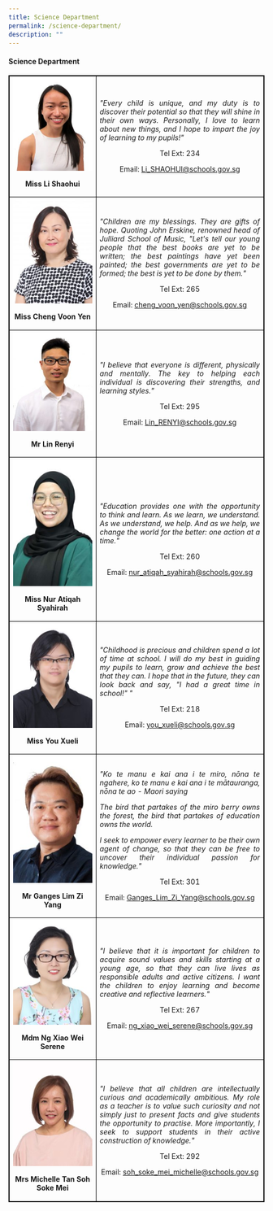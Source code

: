 ```yaml
---
title: Science Department
permalink: /science-department/
description: ""
---
```

<h4><strong>Science Department</strong></h4>
<table style="border-collapse: collapse; width: 100%; border:1px solid black;">
<tbody>
<tr>
<td style="width: 33.3333%; text-align: center; border:1px solid black;">
<img style="width:100%;" src="/images/sci7.jpg">
<p><strong>Miss Li Shaohui</strong></p>
</td>
<td style="width: 50%; text-align: justify; border:1px solid black;">
<p><em>"Every child is unique, and my duty is to discover their potential so that they will shine in their own ways. Personally, I love to learn about new things, and I hope to impart the joy of learning to my pupils!"</em></p>
<p style="width: 100%; text-align: center;">Tel Ext: 234</p>
<p style="width: 100%; text-align: center;">Email:&nbsp;<a href="mailto:Li_SHAOHUI@schools.gov.sg">Li_SHAOHUI@schools.gov.sg</a></p>
</td>
<tr>
<td style="width: 33.3333%; text-align: center; border:1px solid black;">
<img style="width:100%;" src="/images/sci2.jpg">
<p><strong>Miss Cheng Voon Yen</strong></p>
</td>
<td style="width: 50%; text-align: justify; border:1px solid black;">
<p><em>"Children are my blessings. They are gifts of hope. Quoting John Erskine, renowned head of Julliard School of Music, "Let's tell our young people that the best books are yet to be written; the best paintings have yet been painted; the best governments are yet to be formed; the best is yet to be done by them."</em></p>
<p style="width: 100%; text-align: center;">Tel Ext: 265</p>
<p style="width: 100%; text-align: center;">Email:&nbsp;<a href="mailto:cheng_voon_yen@schools.gov.sg">cheng_voon_yen@schools.gov.sg</a></p>
</td>
</tr>
<tr>
<td style="width: 33.3333%; text-align: center; border:1px solid black;">
<img style="width:100%;" src="/images/sci6.jpg">
<p><strong>Mr Lin Renyi</strong></p>
</td>
<td style="width: 50%; text-align: justify; border:1px solid black;">
<p><em>"I believe that everyone is different, physically and mentally. The key to helping each individual is discovering their strengths, and learning styles."</em></p>
<p style="width: 100%; text-align: center;">Tel Ext: 295</p>
<p style="width: 100%; text-align: center;">Email:&nbsp;<a href="mailto:Lin_RENYI@schools.gov.sg">Lin_RENYI@schools.gov.sg</a></p>
</td>
<tr>
<td style="width: 33.3333%; text-align: center; border:1px solid black;">
<img style="width:100%;" src="/images/sci5.jpg">
<p><strong>Miss Nur Atiqah Syahirah</strong></p>
</td>
<td style="width: 50%; text-align: justify; border:1px solid black;">
<p><em>"Education provides one with the opportunity to think and learn. As we learn, we understand. As we understand, we help. And as we help, we change the world for the better: one action at a time."</em></p>
<p style="width: 100%; text-align: center;">Tel Ext: 260</p>
<p style="width: 100%; text-align: center;">Email:&nbsp;<a href="mailto:nur_atiqah_syahirah@schools.gov.sg">nur_atiqah_syahirah@schools.gov.sg</a></p>
</td>
<tr>
<td style="width: 33.3333%; text-align: center; border:1px solid black;">
<img style="width:100%;" src="/images/sci4.jpg">
<p><strong>Miss You Xueli</strong></p>
</td>
<td style="width: 50%; text-align: justify; border:1px solid black;">
<p><em>"Childhood is precious and children spend a lot of time at school. I will do my best in guiding my pupils to learn, grow and achieve the best that they can. I hope that in the future, they can look back and say, "I had a great time in school!" "</em></p>
<p style="width: 100%; text-align: center;">Tel Ext: 218</p>
<p style="width: 100%; text-align: center;">Email:&nbsp;<a href="mailto:you_xueli@schools.gov.sg">you_xueli@schools.gov.sg</a></p>
</td>
<tr>
<td style="width: 33.3333%; text-align: center; border:1px solid black;">
<img style="width:100%;" src="/images/sci9.jpg">
<p><strong>Mr Ganges Lim Zi Yang</strong></p>
</td>
<td style="width: 50%; text-align: justify; border:1px solid black;">
<p><em>"Ko te manu e kai ana i te miro, nōna te ngahere, ko te manu e kai ana i te mātauranga, nōna te ao - Maori saying</em></p>
<p><em>The bird that partakes of the miro berry owns the forest, the bird that partakes of education owns the world.</em></p>
<p><em>I seek to empower every learner to be their own agent of change, so that they can be free to uncover their individual passion for knowledge."</em></p>
<p style="width: 100%; text-align: center;">Tel Ext: 301</p>
<p style="width: 100%; text-align: center;">Email:&nbsp;<a href="mailto:Ganges_Lim_Zi_Yang@schools.gov.sg">Ganges_Lim_Zi_Yang@schools.gov.sg</a></p>
</td>
<tr>
<td style="width: 33.3333%; text-align: center; border:1px solid black;">
<img style="width:100%;" src="/images/sci3.jpg">
<p><strong>Mdm Ng Xiao Wei Serene</strong></p>
</td>
<td style="width: 50%; text-align: justify; border:1px solid black;">
<p><em>"I believe that it is important for children to acquire sound values and skills starting at a young age, so that they can live lives as responsible adults and active citizens. I want the children to enjoy learning and become creative and reflective learners."</em></p>
<p style="width: 100%; text-align: center;">Tel Ext: 267</p>
<p style="width: 100%; text-align: center;">Email:&nbsp;<a href="mailto:ng_xiao_wei_serene@schools.gov.sg">ng_xiao_wei_serene@schools.gov.sg</a></p>
</td>
<tr>
<td style="width: 33.3333%; text-align: center; border:1px solid black;">
<img style="width:100%;" src="/images/sci11.jpg">
<p><strong>Mrs Michelle Tan Soh Soke Mei</strong></p>
</td>
<td style="width: 50%; text-align: justify; border:1px solid black;">
<p><em>"I believe that all children are intellectually curious and academically ambitious. My role as a teacher is to value such curiosity and not simply just to present facts and give students the opportunity to practise. More importantly, I seek to support students in their active construction of knowledge."</em></p>
<p style="width: 100%; text-align: center;">Tel Ext: 292</p>
<p style="width: 100%; text-align: center;">Email:&nbsp;<a href="mailto:soh_soke_mei_michelle@schools.gov.sg">soh_soke_mei_michelle@schools.gov.sg</a></p>
</td>
</tr>